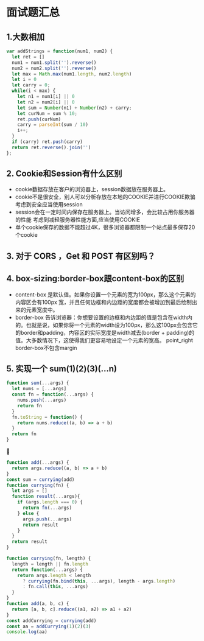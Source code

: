 # 面试题汇总
## 1.大数相加
```js
var addStrings = function(num1, num2) {
  let ret = []
  num1 = num1.split('').reverse()
  num2 = num2.split('').reverse()
  let max = Math.max(num1.length, num2.length)
  let i = 0
  let carry = 0;
  while(i < max) {
    let n1 = num1[i] || 0
    let n2 = num2[i] || 0
    let sum = Number(n1) + Number(n2) + carry;
    let curNum = sum % 10;
    ret.push(curNum)
    carry = parseInt(sum / 10)
    i++;
  }
  if (carry) ret.push(carry)
  return ret.reverse().join('')
};
```
## 2. Cookie和Session有什么区别
- cookie数据存放在客户的浏览器上，session数据放在服务器上。
- cookie不是很安全，别人可以分析存放在本地的COOKIE并进行COOKIE欺骗 考虑到安全应当使用session
- session会在一定时间内保存在服务器上。当访问增多，会比较占用你服务器的性能 考虑到减轻服务器性能方面,应当使用COOKIE
- 单个cookie保存的数据不能超过4K，很多浏览器都限制一个站点最多保存20个cookie
## 3. 对于 CORS ，Get 和 POST 有区别吗？
## 4. box-sizing:border-box跟content-box的区别
- content-box  是默认值。如果你设置一个元素的宽为100px，那么这个元素的内容区会有100px 宽，并且任何边框和内边距的宽度都会被增加到最后绘制出来的元素宽度中。
- border-box 告诉浏览器：你想要设置的边框和内边距的值是包含在width内的。也就是说，如果你将一个元素的width设为100px，那么这100px会包含它的border和padding，内容区的实际宽度是width减去(border + padding)的值。大多数情况下，这使得我们更容易地设定一个元素的宽高。
point_right border-box不包含margin
## 5. 实现一个 sum(1)(2)(3)(...n)
```js
function sum(...args) {
  let nums = [...args]
  const fn = function(...args) {
    nums.push(...args)
    return fn
  }
  fn.toString = function() {
    return nums.reduce((a, b) => a + b)
  }
  return fn
}
```
:100:
```js
function add(...args) {
  return args.reduce((a, b) => a + b)
}
const sum = currying(add)
function currying(fn) {
  let args = []
  function result(...args){
    if (args.length === 0) {
      return fn(...args)
    } else {
      args.push(...args)
      return result
    }
  }
  return result
}
```
```js
function currying(fn, length) {
  length = length || fn.length
  return function(...args) {
    return args.length < length
      ? currying(fn.bind(this, ...args), length - args.length)
      : fn.call(this, ...args)
  }
}
function add(a, b, c) {
  return [a, b, c].reduce((a1, a2) => a1 + a2)
}
const addCurrying = currying(add)
const aa = addCurrying(1)(2)(3)
console.log(aa)
```